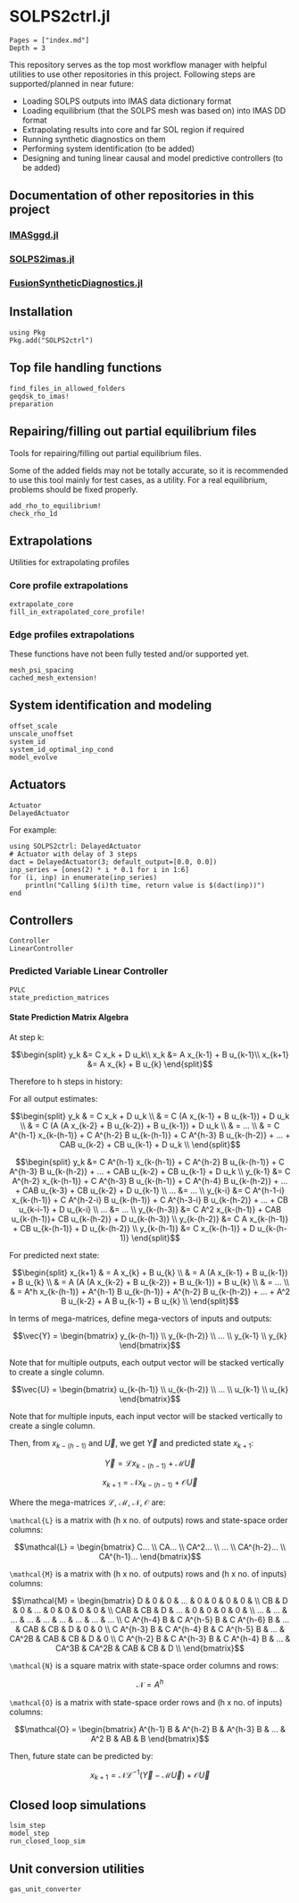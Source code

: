 
# SOLPS2ctrl.jl 

```@contents
Pages = ["index.md"]
Depth = 3
```

This repository serves as the top most workflow manager with helpful utilities to use other repositories in this project. Following steps are supported/planned in near future:

* Loading SOLPS outputs into IMAS data dictionary format
* Loading equilibrium (that the SOLPS mesh was based on) into IMAS DD format
* Extrapolating results into core and far SOL region if required
* Running synthetic diagnostics on them
* Performing system identification (to be added)
* Designing and tuning linear causal and model predictive controllers (to be added)

## Documentation of other repositories in this project

### [IMASggd.jl](https://projecttorreypines.github.io/IMASggd.jl/stable)

### [SOLPS2imas.jl](https://projecttorreypines.github.io/SOLPS2imas.jl/stable)

### [FusionSyntheticDiagnostics.jl](https://projecttorreypines.github.io/FusionSyntheticDiagnostics.jl/stable)

## Installation

```
using Pkg
Pkg.add("SOLPS2ctrl")
```

## Top file handling functions

```@docs
find_files_in_allowed_folders
geqdsk_to_imas!
preparation
```

## Repairing/filling out partial equilibrium files

Tools for repairing/filling out partial equilibrium files.

Some of the added fields may not be totally accurate, so it is recommended to
use this tool mainly for test cases, as a utility. For a real equilibrium,
problems should be fixed properly.

```@docs
add_rho_to_equilibrium!
check_rho_1d
```

## Extrapolations

Utilities for extrapolating profiles

### Core profile extrapolations

```@docs
extrapolate_core
fill_in_extrapolated_core_profile!
```

### Edge profiles extrapolations

These functions have not been fully tested and/or supported yet.

```@docs
mesh_psi_spacing
cached_mesh_extension!
```

## System identification and modeling

```@docs
offset_scale
unscale_unoffset
system_id
system_id_optimal_inp_cond
model_evolve
```

## Actuators

```@docs
Actuator
DelayedActuator
```
For example:
```@example
using SOLPS2ctrl: DelayedActuator
# Actuator with delay of 3 steps
dact = DelayedActuator(3; default_output=[0.0, 0.0])
inp_series = [ones(2) * i * 0.1 for i in 1:6]
for (i, inp) in enumerate(inp_series)
    println("Calling $(i)th time, return value is $(dact(inp))")
end
```

## Controllers

```@docs
Controller
LinearController
```

### Predicted Variable Linear Controller

```@docs
PVLC
state_prediction_matrices
```

#### State Prediction Matrix Algebra

At step k:

```math
\begin{split}
y_k &= C x_k + D u_k\\
x_k &= A x_{k-1} + B u_{k-1}\\
x_{k+1} &= A x_{k} + B u_{k}
\end{split}
```

Therefore to h steps in history:

For all output estimates:

```math
\begin{split}
y_k & = C x_k + D u_k \\
    & = C (A x_{k-1} + B u_{k-1}) + D u_k \\
    & = C (A (A x_{k-2} + B u_{k-2}) + B u_{k-1}) + D u_k \\
    & = ... \\
    & = C A^{h-1} x_{k-(h-1)} + C A^{h-2} B u_{k-(h-1)} + C A^{h-3} B u_{k-(h-2)} + ... + CAB u_{k-2} + CB u_{k-1} + D u_k \\
\end{split}
```

```math
\begin{split}
y_k         &= C A^{h-1} x_{k-(h-1)} + C A^{h-2} B u_{k-(h-1)} + C A^{h-3} B u_{k-(h-2)} + ... + CAB u_{k-2} + CB u_{k-1} + D u_k \\
y_{k-1}     &= C A^{h-2} x_{k-(h-1)} + C A^{h-3} B u_{k-(h-1)} + C A^{h-4} B u_{k-(h-2)} + ... + CAB u_{k-3} + CB u_{k-2} + D u_{k-1} \\

...         &= ... \\
y_{k-i}     &= C A^{h-1-i} x_{k-(h-1)} + C A^{h-2-i} B u_{k-(h-1)} + C A^{h-3-i} B u_{k-(h-2)} + ... + CB u_{k-i-1} + D u_{k-i} \\
...         &= ... \\
y_{k-(h-3)} &= C A^2 x_{k-(h-1)} + CAB u_{k-(h-1)}+ CB u_{k-(h-2)} + D u_{k-(h-3)} \\
y_{k-(h-2)} &= C A x_{k-(h-1)} + CB u_{k-(h-1)} + D u_{k-(h-2)} \\
y_{k-(h-1)} &= C x_{k-(h-1)} + D u_{k-(h-1)}
\end{split}
```

For predicted next state:

```math
\begin{split}
x_{k+1} & = A x_{k} + B u_{k} \\
        & = A (A x_{k-1} + B u_{k-1}) + B u_{k} \\
        & = A (A (A x_{k-2} + B u_{k-2})  + B u_{k-1}) + B u_{k} \\
        & = ... \\
        & = A^h x_{k-(h-1)} + A^{h-1} B u_{k-(h-1)} + A^{h-2} B u_{k-(h-2)} + ... + A^2 B u_{k-2} + A B u_{k-1} + B u_{k} \\
\end{split}
```

In terms of mega-matrices, define mega-vectors of inputs and outputs:

```math
\vec{Y}  = \begin{bmatrix}
                y_{k-(h-1)} \\
                y_{k-(h-2)} \\
                ... \\
                y_{k-1} \\
                y_{k}
              \end{bmatrix}
```

Note that for multiple outputs, each output vector will be stacked vertically to create a single column.

```math
\vec{U}  = \begin{bmatrix}
                u_{k-(h-1)} \\
                u_{k-(h-2)} \\
                ... \\
                u_{k-1} \\
                u_{k}
              \end{bmatrix}
```

Note that for multiple inputs, each input vector will be stacked vertically to create a single column.

Then, from $x_{k-(h-1)}$ and $\vec{U}$, we get $\vec{Y}$ and predicted state $x_{k+1}$:
```math
\vec{Y} = \mathcal{L} x_{k-(h-1)} + \mathcal{M} \vec{U}
```
```math
x_{k+1} = \mathcal{N} x_{k-(h-1)} + \mathcal{O} \vec{U}
```

Where the mega-matrices $\mathcal{L}$, $\mathcal{M}$, $\mathcal{N}$, $\mathcal{O}$ are:

``\mathcal{L}`` is a matrix with (h x no. of outputs) rows and state-space order columns:

```math
\mathcal{L} = \begin{bmatrix}
                  C... \\
                  CA... \\
                  CA^2... \\
                  ... \\
                  CA^{h-2}... \\
                  CA^{h-1}...
               \end{bmatrix}
```

``\mathcal{M}`` is a matrix with (h x no. of outputs) rows and (h x no. of inputs) columns:

```math
\mathcal{M} = \begin{bmatrix}
                  D           & 0           & 0           & ... & 0     & 0     & 0   & 0   &     \\
                  CB          & D           & 0           & ... & 0     & 0     & 0   & 0   &     \\
                  CAB         & CB          & D           & ... & 0     & 0     & 0   & 0   &     \\
                  ...         & ...         & ...         & ... & ...   & ...   & ... & ... & ... \\
                  C A^{h-4} B & C A^{h-5} B & C A^{h-6} B & ... & CAB   & CB    & D   & 0   & 0   \\
                  C A^{h-3} B & C A^{h-4} B & C A^{h-5} B & ... & CA^2B & CAB   & CB  & D   & 0   \\
                  C A^{h-2} B & C A^{h-3} B & C A^{h-4} B & ... & CA^3B & CA^2B & CAB & CB  & D   \\
                 \end{bmatrix}
```

``\mathcal{N}`` is a square matrix with state-space order columns and rows:

```math
\mathcal{N} = A^{h}
```

``\mathcal{O}`` is a matrix with state-space order rows and (h x no. of inputs) columns:

```math
\mathcal{O} = \begin{bmatrix} A^{h-1} B & A^{h-2} B & A^{h-3} B & ... & A^2 B & AB & B \end{bmatrix}
```

Then, future state can be predicted by:

```math
x_{k+1} = \mathcal{N} \mathcal{L}^{-1} (\vec{Y} - \mathcal{M} \vec{U}) + \mathcal{O} \vec{U}
```

## Closed loop simulations

```@docs
lsim_step
model_step
run_closed_loop_sim
```

## Unit conversion utilities

```@docs
gas_unit_converter
```